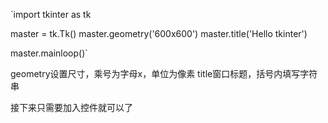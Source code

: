`import tkinter as tk

master = tk.Tk()
master.geometry('600x600')
master.title('Hello tkinter')

master.mainloop()`

geometry设置尺寸，乘号为字母x，单位为像素
title窗口标题，括号内填写字符串

接下来只需要加入控件就可以了